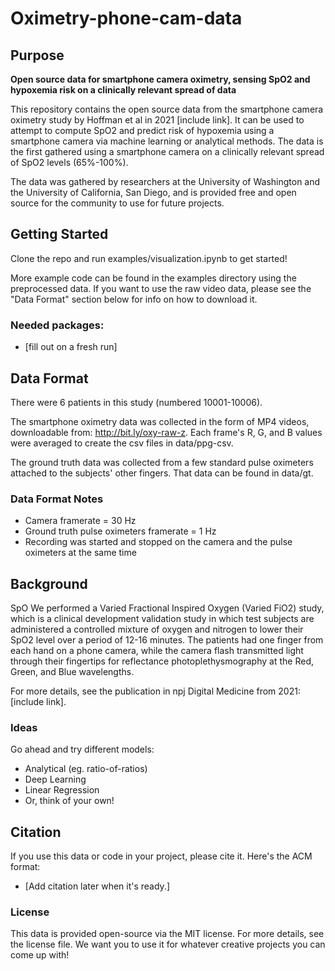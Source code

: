 # Oximetry-phone-cam-data

## Purpose
**Open source data for smartphone camera oximetry, sensing SpO2 and hypoxemia risk on a clinically relevant spread of data**

This repository contains the open source data from the smartphone camera oximetry study by Hoffman et al in 2021 [include link].  It can be used to attempt to compute SpO2 and predict risk of hypoxemia using a smartphone camera via machine learning or analytical methods.  The data is the first gathered using a smartphone camera on a clinically relevant spread of SpO2 levels (65%-100%).

The data was gathered by researchers at the University of Washington and the University of California, San Diego, and is provided free and open source for the community to use for future projects.

## Getting Started
Clone the repo and run examples/visualization.ipynb to get started!

More example code can be found in the examples directory using the preprocessed data.  If you want to use the raw video data, please see the "Data Format" section below for info on how to download it.

### Needed packages: 
* [fill out on a fresh run]

## Data Format
There were 6 patients in this study (numbered 10001-10006).

The smartphone oximetry data was collected in the form of MP4 videos, downloadable from: http://bit.ly/oxy-raw-z.  Each frame's R, G, and B values were averaged to create the csv files in data/ppg-csv.

The ground truth data was collected from a few standard pulse oximeters attached to the subjects' other fingers.  That data can be found in data/gt.

### Data Format Notes
* Camera framerate = 30 Hz
* Ground truth pulse oximeters framerate = 1 Hz
* Recording was started and stopped on the camera and the pulse oximeters at the same time

## Background
SpO
We performed a Varied Fractional Inspired Oxygen (Varied FiO2) study, which is a clinical development validation study in which test subjects are administered a controlled mixture of oxygen and nitrogen to lower their SpO2 level over a period of 12-16 minutes.  The patients had one finger from each hand on a phone camera, while the camera flash transmitted light through their fingertips for reflectance photoplethysmography at the Red, Green, and Blue wavelengths.

For more details, see the publication in npj Digital Medicine from 2021: [include link].

### Ideas
Go ahead and try different models:
* Analytical (eg. ratio-of-ratios)
* Deep Learning
* Linear Regression
* Or, think of your own!

## Citation
If you use this data or code in your project, please cite it.  Here's the ACM format:
* [Add citation later when it's ready.]

### License
This data is provided open-source via the MIT license.  For more details, see the license file.  We want you to use it for whatever creative projects you can come up with!  

